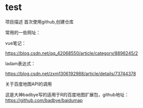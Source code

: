 # test
项目描述
首次使用github,创建仓库

常用的一些网址：

vue笔记：

https://blog.csdn.net/qq_42068550/article/category/8896245/2

ladam表达式：

https://blog.csdn.net/zxm1306192988/article/details/73744378

关于百度地图API的调用

这是大神badbye写的适用于R的百度地图扩展包，github地址：https://github.com/badbye/baidumap